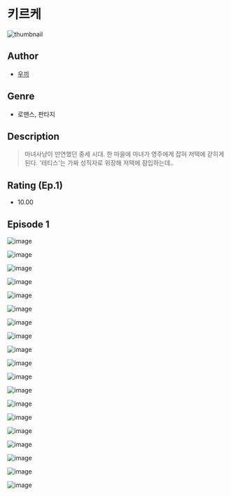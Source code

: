 # 키르케
![thumbnail](https://image-comic.pstatic.net/user_contents_data/challenge_comic/2023/05/24/upload_3631081506851664177_480x623.jpeg)

## Author
- [우끼](https://comic.naver.com/artistTitle?id=367065)

## Genre
- 로맨스, 판타지

## Description
> 마녀사냥이 만연했던 중세 시대. 한 마을에 마녀가 영주에게 잡혀 저택에 갇히게 된다. '테티스'는 가짜 성직자로 위장해 저택에 잠입하는데..


## Rating (Ep.1)
- 10.00

## Episode 1
![image](https://image-comic.pstatic.net/user_contents_data/challenge_comic/2023/05/24/367065/upload_4135490170423293744.jpeg)

![image](https://image-comic.pstatic.net/user_contents_data/challenge_comic/2023/05/24/367065/upload_3774404840310334520.jpeg)

![image](https://image-comic.pstatic.net/user_contents_data/challenge_comic/2023/05/24/367065/upload_4135205389143652146.jpeg)

![image](https://image-comic.pstatic.net/user_contents_data/challenge_comic/2023/05/24/367065/upload_3833465299901165876.jpeg)

![image](https://image-comic.pstatic.net/user_contents_data/challenge_comic/2023/05/24/367065/upload_7377520936384422501.jpeg)

![image](https://image-comic.pstatic.net/user_contents_data/challenge_comic/2023/05/24/367065/upload_3905242312279012961.jpeg)

![image](https://image-comic.pstatic.net/user_contents_data/challenge_comic/2023/05/24/367065/upload_7003154823644459110.jpeg)

![image](https://image-comic.pstatic.net/user_contents_data/challenge_comic/2023/05/24/367065/upload_4050815470053777719.jpeg)

![image](https://image-comic.pstatic.net/user_contents_data/challenge_comic/2023/05/24/367065/upload_7090136282243020646.jpeg)

![image](https://image-comic.pstatic.net/user_contents_data/challenge_comic/2023/05/24/367065/upload_3703475349564371511.jpeg)

![image](https://image-comic.pstatic.net/user_contents_data/challenge_comic/2023/05/24/367065/upload_3761969354441372212.jpeg)

![image](https://image-comic.pstatic.net/user_contents_data/challenge_comic/2023/05/24/367065/upload_4134924806735094326.jpeg)

![image](https://image-comic.pstatic.net/user_contents_data/challenge_comic/2023/05/24/367065/upload_3977023057073300021.jpeg)

![image](https://image-comic.pstatic.net/user_contents_data/challenge_comic/2023/05/24/367065/upload_7075492788900016692.jpeg)

![image](https://image-comic.pstatic.net/user_contents_data/challenge_comic/2023/05/24/367065/upload_3558465360048251186.jpeg)

![image](https://image-comic.pstatic.net/user_contents_data/challenge_comic/2023/05/24/367065/upload_3703139984881378614.jpeg)

![image](https://image-comic.pstatic.net/user_contents_data/challenge_comic/2023/05/24/367065/upload_4121133825624717153.jpeg)

![image](https://image-comic.pstatic.net/user_contents_data/challenge_comic/2023/05/24/367065/upload_3774404853262136632.jpeg)

![image](https://image-comic.pstatic.net/user_contents_data/challenge_comic/2023/05/24/367065/upload_7075498290755823160.jpeg)
